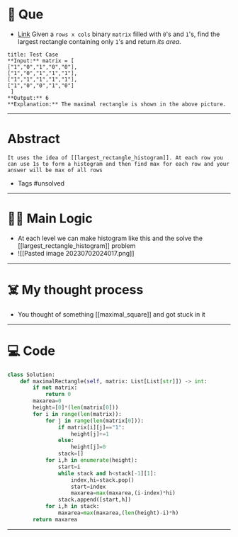 # 🧩 Que
- [Link](https://leetcode.com/problems/maximal-rectangle/)
Given a `rows x cols` binary `matrix` filled with `0`'s and `1`'s, find the largest rectangle containing only `1`'s and return _its area_.
```ad-question
title: Test Case
**Input:** matrix = [ 
["1","0","1","0","0"],
["1","0","1","1","1"],
["1","1","1","1","1"],
["1","0","0","1","0"]
 ]
**Output:** 6
**Explanation:** The maximal rectangle is shown in the above picture.
```

---
# Abstract
```ad-abstract
It uses the idea of [[largest_rectangle_histogram]]. At each row you can use 1s to form a histogram and then find max for each row and your answer will be max of all rows
```

- Tags #unsolved 
--- 
# 🕵️‍♂️ Main Logic
- At each level we can make histogram like this and the solve the [[largest_rectangle_histogram]] problem
- ![[Pasted image 20230702024017.png]]

---
# ☠️ My thought process
- You thought of something [[maximal_square]] and got stuck in it
---

# 💻 Code
```python
class Solution:
    def maximalRectangle(self, matrix: List[List[str]]) -> int:
        if not matrix:
            return 0
        maxarea=0
        height=[0]*(len(matrix[0]))
        for i in range(len(matrix)):
            for j in range(len(matrix[0])):
                if matrix[i][j]=="1":
                    height[j]+=1
                else:
                    height[j]=0
				stack=[]
            for i,h in enumerate(height):
                start=i
                while stack and h<stack[-1][1]:
                    index,hi=stack.pop()
                    start=index
                    maxarea=max(maxarea,(i-index)*hi)
                stack.append([start,h])
            for i,h in stack:
                maxarea=max(maxarea,(len(height)-i)*h)
        return maxarea
```
---
